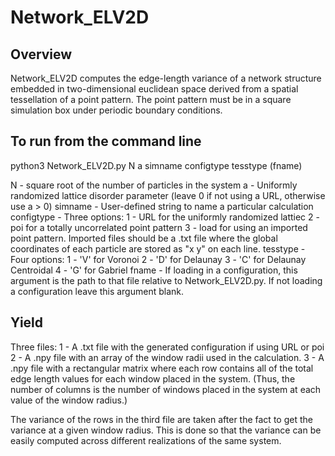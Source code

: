 # Network_ELV2D

## Overview
Network_ELV2D computes the edge-length variance of a network structure embedded in two-dimensional euclidean space derived from a spatial tessellation of a point pattern. The point pattern must be in a square simulation box under periodic boundary conditions.

## To run from the command line
python3 Network_ELV2D.py N a simname configtype tesstype (fname)

N - square root of the number of particles in the system
a - Uniformly randomized lattice disorder parameter (leave 0 if not using a URL, otherwise use a > 0)
simname - User-defined string to name a particular calculation
configtype - Three options:
	1 - URL for the uniformly randomized lattiec
	2 - poi for a totally uncorrelated point pattern
	3 - load for using an imported point pattern. Imported files should be a .txt file where the global coordinates of each particle are stored as "x y" on each line.
tesstype - Four options:
	1 - 'V' for Voronoi
	2 - 'D' for Delaunay
	3 - 'C' for Delaunay Centroidal
	4 - 'G' for Gabriel
fname - If loading in a configuration, this argument is the path to that file relative to Network_ELV2D.py. If not loading a configuration leave this argument blank.

## Yield
Three files:
1 - A .txt file with the generated configuration if using URL or poi
2 - A .npy file with an array of the window radii used in the calculation.
3 - A .npy file with a rectangular matrix where each row contains all of the total edge length values for each window placed in the system. (Thus, the number of columns is the number of windows placed in the system at each value of the window radius.) 

The variance of the rows in the third file are taken after the fact to get the variance at a given window radius. This is done so that the variance can be easily computed across different realizations of the same system. 

